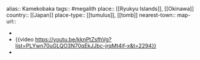 alias:: Kamekobaka
tags:: #megalith 
place:: [[Ryukyu Islands]], [[Okinawa]] 
country:: [[Japan]] 
place-type:: [[tumulus]], [[tomb]] 
nearest-town::
map-url::

-
- {{video https://youtu.be/kknPtZsfhVg?list=PLYwn70uGLQO3N70qEkJJbc-jrqMt4jf-x&t=2294}}
-